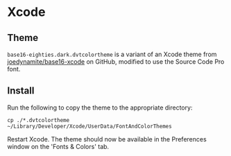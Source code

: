 # Xcode


## Theme

`base16-eighties.dark.dvtcolortheme` is a variant of an Xcode theme from
[joedynamite/base16-xcode](https://github.com/joedynamite/base16-xcode) on
GitHub, modified to use the Source Code Pro font.


## Install

Run the following to copy the theme to the appropriate directory:

    cp ./*.dvtcolortheme ~/Library/Developer/Xcode/UserData/FontAndColorThemes

Restart Xcode. The theme should now be available in the Preferences window on
the 'Fonts & Colors' tab.
